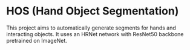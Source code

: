 # HOS (Hand Object Segmentation)


This project aims to automatically generate segments for hands and interacting objects. It uses an HRNet network with ResNet50 backbone pretrained on ImageNet. 
